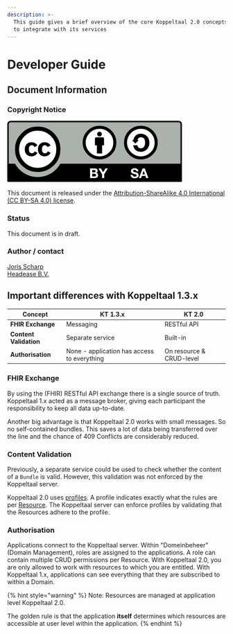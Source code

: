 ```yaml
---
description: >-
  This guide gives a brief overview of the core Koppeltaal 2.0 concepts and how
  to integrate with its services
---
```


# Developer Guide

## Document Information

### Copyright Notice

![](.gitbook/assets/sharealike.png)

This document is released under the [Attribution-ShareAlike 4.0 International (CC BY-SA 4.0) license](https://creativecommons.org/licenses/by-sa/4.0/).

### Status

This document is in draft.

### Author / contact

[Joris Scharp](mailto:joris@headease.nl)\
[Headease B.V.](https://www.headease.nl/)

## Important differences with Koppeltaal 1.3.x

| Concept                | **KT 1.3.x**                                  | KT 2.0                   |
| ---------------------- | ------------------------------------------- | ------------------------ |
| **FHIR Exchange**      | Messaging                                   | RESTful API              |
| **Content Validation** | Separate service                            | Built-in                 |
| **Authorisation**      | None - application has access to everything | On resource & CRUD-level |

### FHIR Exchange

By using the (FHIR) RESTful API exchange there is a single source of truth. Koppeltaal 1.x acted as a message broker, giving each participant the responsibility to keep all data up-to-date.&#x20;

Another big advantage is that Koppeltaal 2.0 works with small messages. So no self-contained bundles. This saves a lot of data being transferred over the line and the chance of 409 Conflicts are considerably reduced.

### Content Validation

Previously, a separate service could be used to check whether the content of a `Bundle` is valid. However, this validation was not enforced by the Koppeltaal server.&#x20;

Koppeltaal 2.0 uses [profiles](https://simplifier.net/Koppeltaalv2.0/\~resources?fhirVersion=R4). A profile indicates exactly what the rules are per [Resource](https://www.hl7.org/fhir/r4/resourcelist.html). The Koppeltaal server can enforce profiles by validating that the Resources adhere to the profile.

### **Authorisation**

Applications connect to the Koppeltaal server. Within "Domeinbeheer" (Domain Management), roles are assigned to the applications. A role can contain multiple CRUD permissions per Resource. With Koppeltaal 2.0, you are only allowed to work with resources to which you are entitled. With Koppeltaal 1.x, applications can see everything that they are subscribed to within a Domain.

{% hint style="warning" %}
Note: Resources are managed at application level Koppeltaal 2.0.

The golden rule is that the application **itself** determines which resources are accessible at user level within the application.
{% endhint %}

##
